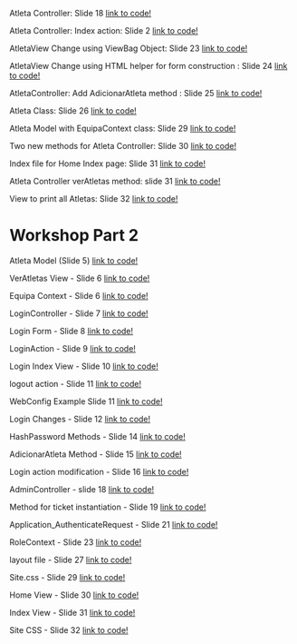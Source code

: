 Atleta Controller: Slide 18
[link to code!](https://gist.github.com/brunobmo/c9998c82ea06f933f9f5d7418c264983)

Atleta Controller: Index action: Slide 2
[link to code!](https://gist.github.com/brunobmo/b2416e02317b0f7bd13b535191c0c961)

AtletaView Change using ViewBag Object: Slide 23
[link to code!](https://gist.github.com/brunobmo/15200b1e2e989142f78294fe4c20b0c3)

AtletaView Change using HTML helper for form construction : Slide 24
[link to code!](https://gist.github.com/brunobmo/de547cd86fc6a70700ee47579bf53f5a)

AtletaController: Add AdicionarAtleta method : Slide 25
[link to code!](https://gist.github.com/brunobmo/1cf9b6c830b7ef175c774d3e54f39560)

Atleta Class: Slide 26
[link to code!](https://gist.github.com/brunobmo/1f6c6e72711ebe040df4a7e4819dac75)

Atleta Model with EquipaContext class: Slide 29
[link to code!](https://gist.github.com/brunobmo/9dc15658ccf65822b93c0d1428baa10a)

Two new methods for Atleta Controller: Slide 30
[link to code!](https://gist.github.com/brunobmo/1ed4d05976ef20c3ec23212a7ddd5527)

Index file for Home Index page: Slide 31
[link to code!](https://gist.github.com/brunobmo/7523b4e8814c699d223cdac0d4093bd4)

Atleta Controller verAtletas method: slide 31
[link to code!](https://gist.github.com/brunobmo/0e0b27943231b39ba78028f6fb15aee3)

View to print all Atletas: Slide 32
[link to code!](https://gist.github.com/brunobmo/2d48274aa29a0ec80b3482e656611001)

# Workshop Part 2

Atleta Model (Slide 5)
[link to code!](https://gist.github.com/brunobmo/a807f62ac6c56ff413edc208ae6421e0)

VerAtletas View - Slide 6 
[link to code!](https://gist.github.com/brunobmo/6147b51c2cde64ded754a256d3b115fe)

Equipa Context - Slide 6
[link to code!](https://gist.github.com/brunobmo/ee2e714f2353752d93695316ce2932cd)

LoginController - Slide 7 
[link to code!](https://gist.github.com/brunobmo/29d25ef26de690cef26eab377eedcd37)

Login Form - Slide 8 
[link to code!](https://gist.github.com/brunobmo/fe4efbc5228b9d1643e01bb8038a15b6)
 
LoginAction - Slide 9 
[link to code!](https://gist.github.com/brunobmo/6ff957b684a527c77a995302b7735995)

Login Index View - Slide 10 
[link to code!]( https://gist.github.com/brunobmo/fd9844862eaa1425fc825eeafe0c55e2)
 
logout action - Slide 11 
[link to code!]( https://gist.github.com/brunobmo/a9c8964c63c1cf7957d0212091e6727b)
 
WebConfig Example Slide 11 
[link to code!]( https://gist.github.com/brunobmo/b48b06e5d60ca4d5b43aca72a5e3e9cf)

Login Changes - Slide 12 
[link to code!](https://gist.github.com/brunobmo/bfd1bca7e0426a5e0bf0a31d4fa4c31e)

HashPassword Methods - Slide 14 
[link to code!](https://gist.github.com/brunobmo/061b4724ca2d629d686a59366aa631b0)

AdicionarAtleta Method - Slide 15 
[link to code!](https://gist.github.com/brunobmo/54794cd03031dcf472f427642d5c82ba)

Login action modification - Slide 16 
[link to code!](https://gist.github.com/brunobmo/75f2fd6854814b7d69a3875ae0e275c2)

AdminController - slide 18 
[link to code!](https://gist.github.com/brunobmo/9aa0c27dd75603b05f5db347a5fb49d2)

Method for ticket instantiation - Slide 19 
[link to code!](https://gist.github.com/brunobmo/031fff125c2b2ad5557062aa2e2acbda)

Application_AuthenticateRequest - Slide 21 
[link to code!](https://gist.github.com/brunobmo/0431b65f7733912559efb4e845eb4d4b)

RoleContext - Slide 23 
[link to code!](https://gist.github.com/brunobmo/a8e821ea791b84821ccd640bcdeed65b)
  
layout file - Slide 27 
[link to code!](https://gist.github.com/brunobmo/e245e44014aa81306729c32cc4fedcac)

Site.css - Slide 29 
[link to code!](https://gist.github.com/brunobmo/22dc10460bdad95868a29af94601ef14)

Home View - Slide 30 
[link to code!](https://gist.github.com/brunobmo/bdb529ea4295a39ae8f0d868bd6a6620)
    
Index View - Slide 31 
[link to code!](https://gist.github.com/brunobmo/ef61abb0607def79a63c5d776024ba88)

Site CSS - Slide 32 
[link to code!](https://gist.github.com/brunobmo/56cd05b7136d2e32db9058b30b0b0aa0)

